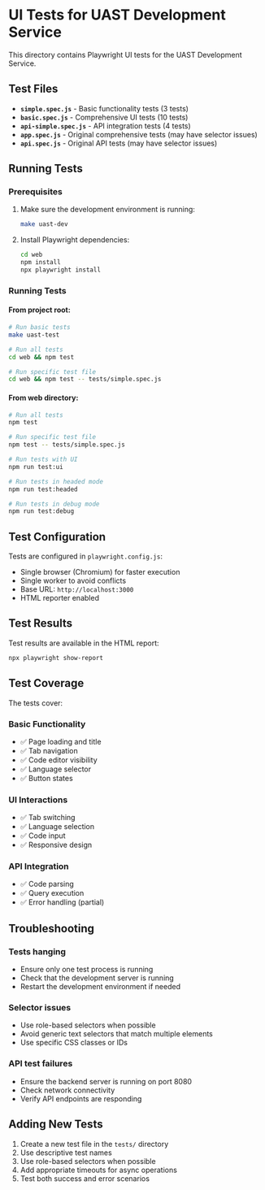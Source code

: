 # UI Tests for UAST Development Service

This directory contains Playwright UI tests for the UAST Development Service.

## Test Files

- **`simple.spec.js`** - Basic functionality tests (3 tests)
- **`basic.spec.js`** - Comprehensive UI tests (10 tests)
- **`api-simple.spec.js`** - API integration tests (4 tests)
- **`app.spec.js`** - Original comprehensive tests (may have selector issues)
- **`api.spec.js`** - Original API tests (may have selector issues)

## Running Tests

### Prerequisites

1. Make sure the development environment is running:
   ```bash
   make uast-dev
   ```

2. Install Playwright dependencies:
   ```bash
   cd web
   npm install
   npx playwright install
   ```

### Running Tests

#### From project root:
```bash
# Run basic tests
make uast-test

# Run all tests
cd web && npm test

# Run specific test file
cd web && npm test -- tests/simple.spec.js
```

#### From web directory:
```bash
# Run all tests
npm test

# Run specific test file
npm test -- tests/simple.spec.js

# Run tests with UI
npm run test:ui

# Run tests in headed mode
npm run test:headed

# Run tests in debug mode
npm run test:debug
```

## Test Configuration

Tests are configured in `playwright.config.js`:
- Single browser (Chromium) for faster execution
- Single worker to avoid conflicts
- Base URL: `http://localhost:3000`
- HTML reporter enabled

## Test Results

Test results are available in the HTML report:
```bash
npx playwright show-report
```

## Test Coverage

The tests cover:

### Basic Functionality
- ✅ Page loading and title
- ✅ Tab navigation
- ✅ Code editor visibility
- ✅ Language selector
- ✅ Button states

### UI Interactions
- ✅ Tab switching
- ✅ Language selection
- ✅ Code input
- ✅ Responsive design

### API Integration
- ✅ Code parsing
- ✅ Query execution
- ✅ Error handling (partial)

## Troubleshooting

### Tests hanging
- Ensure only one test process is running
- Check that the development server is running
- Restart the development environment if needed

### Selector issues
- Use role-based selectors when possible
- Avoid generic text selectors that match multiple elements
- Use specific CSS classes or IDs

### API test failures
- Ensure the backend server is running on port 8080
- Check network connectivity
- Verify API endpoints are responding

## Adding New Tests

1. Create a new test file in the `tests/` directory
2. Use descriptive test names
3. Use role-based selectors when possible
4. Add appropriate timeouts for async operations
5. Test both success and error scenarios 